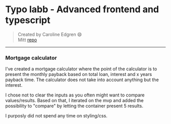 ﻿# Typo labb - Advanced frontend and typescript
> Created by Caroline Edgren :smile:  
> Mitt [repo](https://github.com/carstern/webbutveckling)  

---
### Mortgage calculator
I've created a mortgage calculator where the point of the calculator is to present the monthly payback based on 
total loan, interest and x years payback time. 
The calculator does not take into account anything but the interest. 

I chose not to clear the inputs as you often might want to compare values/results. 
Based on that, I iterated on the mvp and added the possibility to "compare" by letting the container present 5 results. 

I purposly did not spend any time on styling/css. 

